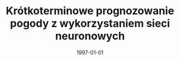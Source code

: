 ---
# Documentation: https://wowchemy.com/docs/managing-content/

title: Krótkoterminowe prognozowanie pogody z wykorzystaniem sieci neuronowych
subtitle: ''
summary: ''
authors:
- kwasnicka
- Anna Micór
tags: []
categories: []
date: '1997-01-01'
lastmod: 2022-10-07T04:59:18Z
featured: false
draft: false

# Featured image
# To use, add an image named `featured.jpg/png` to your page's folder.
# Focal points: Smart, Center, TopLeft, Top, TopRight, Left, Right, BottomLeft, Bottom, BottomRight.
image:
  caption: ''
  focal_point: ''
  preview_only: false

# Projects (optional).
#   Associate this post with one or more of your projects.
#   Simply enter your project's folder or file name without extension.
#   E.g. `projects = ["internal-project"]` references `content/project/deep-learning/index.md`.
#   Otherwise, set `projects = []`.
projects: []
publishDate: '2022-10-07T04:59:17.626108Z'
publication_types:
- '1'
abstract: ''
publication: '*Inżynieria wiedzy i systemy ekspertowe, [Wrocław, 10-12 czerwca 1997].
  T. 2*'
---